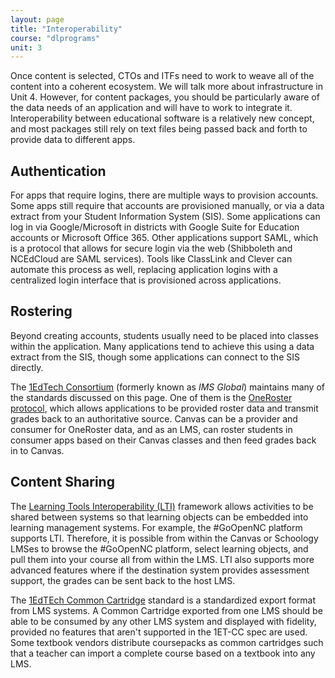 ```yaml
---
layout: page
title: "Interoperability"
course: "dlprograms"
unit: 3
---
```


Once content is selected, CTOs and ITFs need to work to weave all of the content into a coherent ecosystem. We will talk more about infrastructure in Unit 4. However, for content packages, you should be particularly aware of the data needs of an application and will have to work to integrate it. Interoperability between educational software is a relatively new concept, and most packages still rely on text files being passed back and forth to provide data to different apps.

## Authentication
For apps that require logins, there are multiple ways to provision accounts. Some apps still require that accounts are provisioned manually, or via a data extract from your Student Information System (SIS). Some applications can log in via Google/Microsoft in districts with Google Suite for Education accounts or Microsoft Office 365. Other applications support SAML, which is a protocol that allows for secure login via the web (Shibboleth and NCEdCloud are SAML services). Tools like ClassLink and Clever can automate this process as well, replacing application logins with a centralized login interface that is provisioned across applications. 

## Rostering
Beyond creating accounts, students usually need to be placed into classes within the application. Many applications tend to achieve this using a data extract from the SIS, though some applications can connect to the SIS directly. 

The [1EdTech Consortium][1] (formerly known as _IMS Global_) maintains many of the standards discussed on this page. One of them is the [OneRoster protocol][2], which allows applications to be provided roster data and transmit grades back to an authoritative source.  Canvas can be a provider and consumer for OneRoster data, and as an LMS, can roster students in consumer apps based on their Canvas classes and then feed grades back in to Canvas.

## Content Sharing
The [Learning Tools Interoperability (LTI)][3] framework allows activities to be shared between systems so that learning objects can be embedded into learning management systems. For example, the #GoOpenNC platform supports LTI. Therefore, it is possible from within the Canvas or Schoology LMSes to browse the #GoOpenNC platform, select learning objects, and pull them into your course all from within the LMS. LTI also supports more advanced features where if the destination system provides assessment support, the grades can be sent back to the host LMS.

The [1EdTEch Common Cartridge][4] standard is a standardized export format from LMS systems. A Common Cartridge exported from one LMS should be able to be consumed by any other LMS system and displayed with fidelity, provided no features that aren't supported in the 1ET-CC spec are used. Some textbook vendors distribute coursepacks as common cartridges such that a teacher can import a complete course based on a textbook into any LMS. 

[1]:	https://www.imsglobal.org/
[2]:	https://www.imsglobal.org/activity/onerosterlis
[3]:	https://www.imsglobal.org/activity/learning-tools-interoperability
[4]:	https://www.imsglobal.org/cc/index.html